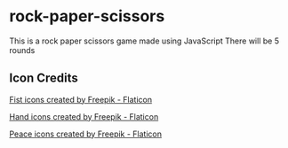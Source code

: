 # rock-paper-scissors
This is a rock paper scissors game made using JavaScript
There will be 5 rounds

<h2>Icon Credits</h2>
<a href="https://www.flaticon.com/free-icons/fist" title="fist icons">Fist icons created by Freepik - Flaticon</a>

<a href="https://www.flaticon.com/free-icons/hand" title="hand icons">Hand icons created by Freepik - Flaticon</a>

<a href="https://www.flaticon.com/free-icons/peace" title="peace icons">Peace icons created by Freepik - Flaticon</a>